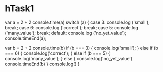 # hTask1
var a = 2 + 2
console.time(a)
switch (a) {
    case 3:
        console.log ('small');
        break;
    case 6:
        console.log ('correct');
        break;
    case 5:
        console.log ('many_value');
        break;
    default:
        console.log ('no_yet_value');
        console.timeEnd(a);


var b = 2 + 2
        console.time(b)
        if (b === 3) {
            console.log('small');
        } else if (b === 6) {
            console.log('correct');
        } else if (b === 5) {
            console.log('many_value');
        } else {
            console.log('no_yet_value')
            console.timeEnd(b)
        }
        console.log()
}
